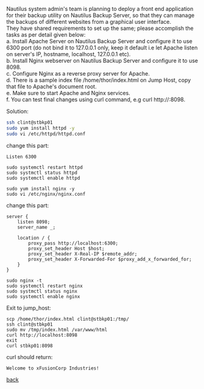 Nautilus system admin's team is planning to deploy a front end application for their backup utility on Nautilus Backup Server, so that they can manage the backups of different websites from a graphical user interface.  
They have shared requirements to set up the same; please accomplish the tasks as per detail given below:  
a. Install Apache Server on Nautilus Backup Server and configure it to use 6300 port (do not bind it to 127.0.0.1 only, keep it default i.e let Apache listen on server's IP, hostname, localhost, 127.0.0.1 etc).  
b. Install Nginx webserver on Nautilus Backup Server and configure it to use 8098.  
c. Configure Nginx as a reverse proxy server for Apache.  
d. There is a sample index file /home/thor/index.html on Jump Host, copy that file to Apache's document root.  
e. Make sure to start Apache and Nginx services.  
f. You can test final changes using curl command, e.g curl http://<backup server IP or Hostname>:8098.  

Solution:
```bash
ssh clint@stbkp01
sudo yum install httpd -y
sudo vi /etc/httpd/httpd.conf
```
change this part:  
```
Listen 6300
```
```
sudo systemctl restart httpd
sudo systmctl status httpd
sudo systemctl enable httpd

sudo yum install nginx -y
sudo vi /etc/nginx/nginx.conf
```
change this part: 
```
server {
    listen 8098;
    server_name _;
    
    location / {
        proxy_pass http://localhost:6300;
        proxy_set_header Host $host;
        proxy_set_header X-Real-IP $remote_addr;
        proxy_set_header X-Forwarded-For $proxy_add_x_forwarded_for;
    }
}
```
```
sudo nginx -t
sudo systemctl restart nginx
sudo systmctl status nginx
sudo systemctl enable nginx
```
Exit to jump_host:  
```
scp /home/thor/index.html clint@stbkp01:/tmp/
ssh clint@stbkp01
sudo mv /tmp/index.html /var/www/html
curl http://localhost:8098
exit
curl stbkp01:8098
```
curl should return:  
```
Welcome to xFusionCorp Industries!
```
[back](https://github.com/MederD/Kodekloud-Engineer-Tasks)  

